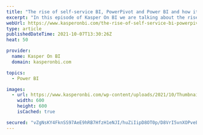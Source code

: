 ```yaml
---
title: "The rise of self-service BI, PowerPivot and Power BI and how it changed the world with Rob Collie"
excerpt: "In this episode of Kasper On BI we are talking about the rise of self-service BI and how that is different from traditional BI. It...\nThe post The rise of self-service BI, PowerPivot and Power BI and how it changed the world with Rob Collie appeared first on Kasper On BI.\n"
webUrl: https://www.kasperonbi.com/the-rise-of-self-service-bi-powerpivot-and-power-bi-and-how-it-changed-the-world-with-rob-collie/
type: article
publishedDateTime: 2021-10-07T13:30:26Z
heat: 50

provider:
  name: Kasper On BI
  domain: kasperonbi.com

topics:
  - Power BI

images:
  - url: https://www.kasperonbi.com/wp-content/uploads/2021/10/Thumbnail.png
    width: 600
    height: 600
    isCached: true

secured: "vZgNsKY4FknSS97AeE9hRB7HfzH1eNJI/huZiIipD8OT0p/D8VrI5vnXOPveErOWfLHIWjTVTy1C+gxZV3MgabaOEaIBfWMZNdTNHlFn8ZIAn2ZAHpAdCW2hrJgJRyLId/sIh3DooY2wg8Zn3K5oHsJJbecF+W8Pi771hzWriJYio15Dd1fnK0h/T7V7Wsu9UwtY1IsocjwMxYgvmacBxMm5cJwShpucrALHwOei/shomyIgkdeyLbdBsAxNb1Xfjv6vY43XkuUCQZ3qvizVFFPqbsH2eFomh06EzNyc3ThGdFCWMiszr07hFvc1h11jizLAw0hWT55do/lKc/GNPTEntiAAPp7XtWQkBIaxkOY=;rZdH4Nn0T2kpMvq2Xu4xSg=="
---
```



